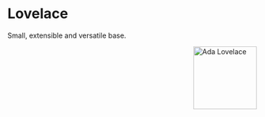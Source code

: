 # Lovelace

Small, extensible and versatile base.

<img align="right" height="128" alt="Ada Lovelace" src="https://cumslut.lol/content/cdn/IZOCGFwqxLld.png" />
